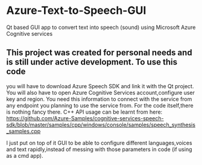 # Azure-Text-to-Speech-GUI
Qt based GUI app to convert text into speech (sound) using Microsoft Azure Cognitive services

## This project was created for personal needs and is still under active development. To use this code
you will have to download Azure Speech SDK and link it with the Qt project. You will also have to open
Azure Cognitive Services account,configure user key and region. You need this information to connect with the
service from any endpoint you planning to use the service from. 
For the code itself,there is nothing fancy there. C++ API usage can be learnt from here:
https://github.com/Azure-Samples/cognitive-services-speech-sdk/blob/master/samples/cpp/windows/console/samples/speech_synthesis_samples.cpp

I just put on top of it GUI to be able to configure different languages,voices and text rapidly,instead of messing with those parameters in code
(if using as a cmd app).


